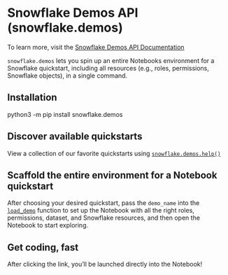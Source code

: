 # Snowflake Demos API (snowflake.demos)

To learn more, visit the [Snowflake Demos API Documentation](https://docs.snowflake.com/developer-guide/snowflake-python-api/snowflake-python-demos)

`snowflake.demos` lets you spin up an entire Notebooks environment for a Snowflake quickstart, including all resources (e.g., roles, permissions, Snowflake objects), in a single command.

## Installation

python3 -m pip install snowflake.demos

## Discover available quickstarts

View a collection of our favorite quickstarts using [`snowflake.demos.help()`](https://docs.snowflake.com/developer-guide/snowflake-python-api/snowflake-python-demos#listing-available-demos)

## Scaffold the entire environment for a Notebook quickstart 

After choosing your desired quickstart, pass the `demo_name` into the [`load_demo`](https://docs.snowflake.com/developer-guide/snowflake-python-api/snowflake-python-demos#load-and-explore-a-demo) function to set up the Notebook with all the right roles, permissions, dataset, and Snowflake resources, and then open the Notebook to start exploring.

## Get coding, fast

After clicking the link, you’ll be launched directly into the Notebook!
